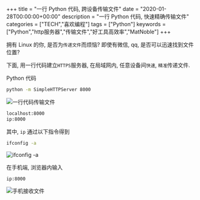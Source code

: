 +++
title = "一行 Python 代码, 跨设备传输文件"
date = "2020-01-28T00:00:00+00:00"
description = "一行 Python 代码, <kbd>快速精确</kbd>传输文件"
categories = ["TECH","喜欢编程"]
tags = ["Python"]
keywords = ["Python","http服务器","传输文件","好工具高效率","MatNoble"]
+++

拥有 Linux 的你, 是否为`传递文件`而烦恼? 即使有微信, qq, 是否可以迅速找到文件位置? 

下面, 用一行代码建立`HTTPS`服务器, 在局域网内, 任意设备间`快速`, `精准`传递文件.


Python 代码

```bash
python -m SimpleHTTPServer 8000
```

![一行代码传输文件](https://imgkr.cn-bj.ufileos.com/4d9e0649-adf7-40fd-b6e7-a7828d4f9295.gif)

```bash
localhost:8000
ip:8000
```

其中, `ip` 通过以下指令得到

```bash
ifconfig -a
```

<img src="https://imgkr.cn-bj.ufileos.com/57da2641-2364-47b3-a29e-d49b63469ac0.png" title="ifconfig -a" alt="ifconfig -a">


在手机端, 浏览器内输入

```shell
ip:8000
```

<img src="https://imgkr.cn-bj.ufileos.com/0839c899-55f1-4cfb-a36d-956aa3383679.jpg" title="手机接收文件" alt="手机接收文件">
